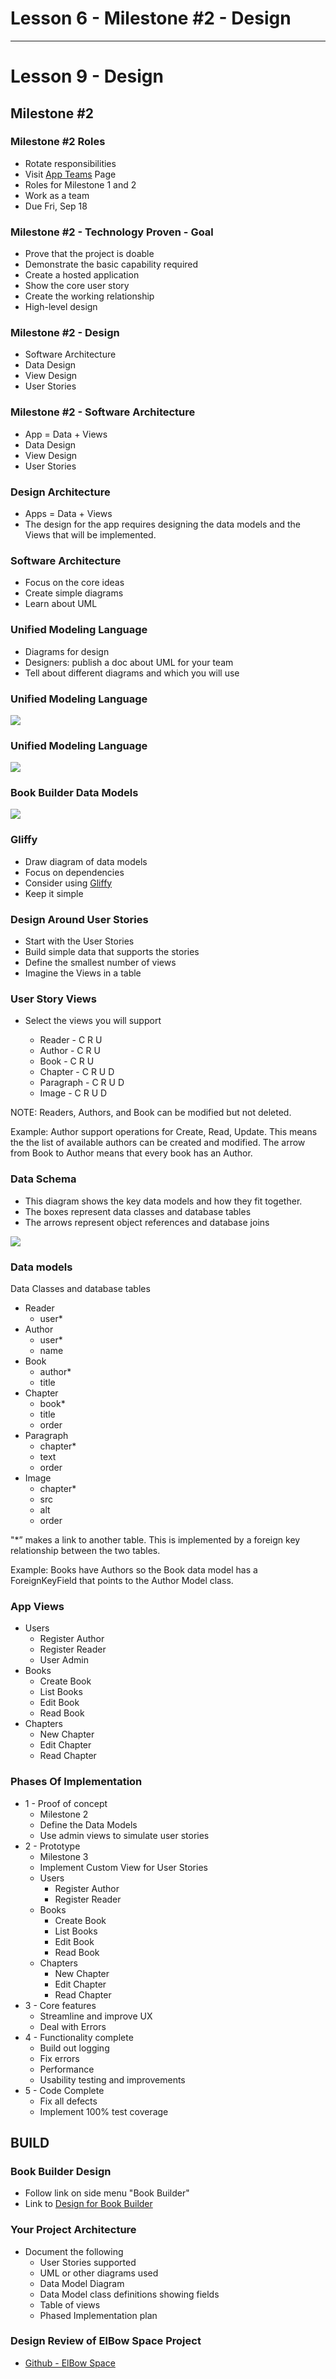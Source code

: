 # Lesson 6 - Milestone #2 - Design

---

# Lesson 9 - Design

## Milestone #2

### Milestone #2 Roles
* Rotate responsibilities
* Visit [App Teams](../docs/AppTeamRoles.md) Page
* Roles for Milestone 1 and 2
* Work as a team
* Due Fri, Sep 18


### Milestone #2 - Technology Proven - Goal
* Prove that the project is doable
* Demonstrate the basic capability required
* Create a hosted application
* Show the core user story
* Create the working relationship
* High-level design 


### Milestone #2 - Design
* Software Architecture
* Data Design
* View Design
* User Stories


### Milestone #2 - Software Architecture
* App = Data + Views
* Data Design
* View Design
* User Stories


### Design Architecture
* Apps = Data + Views
* The design for the app requires designing the data models
and the Views that will be implemented.


### Software Architecture
* Focus on the core ideas
* Create simple diagrams
* Learn about UML


### Unified Modeling Language
* Diagrams for design
* Designers:  publish a doc about UML for your team
* Tell about different diagrams and which you will use


### Unified Modeling Language

![](img/wrong_uml.png)


### Unified Modeling Language

![](img/ok_uml.png)


### Book Builder Data Models

![](img/Book_Data.png)


### Gliffy
* Draw diagram of data models
* Focus on dependencies
* Consider using [Gliffy](https://gliffy.com)
* Keep it simple


### Design Around User Stories

* Start with the User Stories
* Build simple data that supports the stories
* Define the smallest number of views
* Imagine the Views in a table


### User Story Views
* Select the views you will support

    * Reader - C R U
    * Author - C R U
    * Book - C R U
    * Chapter - C R U D
    * Paragraph - C R U D
    * Image - C R U D

NOTE: Readers, Authors, and Book can be modified but not deleted.

Example:   Author support operations for Create, Read, Update.  This means
the the list of available authors can be created and modified.  The arrow
from Book to Author means that every book has an Author.


### Data Schema
* This diagram shows the key data models and how they fit together.
* The boxes represent data classes and database tables
* The arrows represent object references and database joins

![](img/Book_Data.png)



### Data models

Data Classes and database tables

* Reader
    * user*
* Author
    * user*
    * name
* Book
    * author*
    * title
* Chapter
    * book*
    * title
    * order
* Paragraph
    * chapter*
    * text
    * order
* Image
    * chapter*
    * src
    * alt
    * order

"*” makes a link to another table.  This is implemented 
by a foreign key relationship between the two tables.  

Example: Books have Authors so the Book data model has
a ForeignKeyField that points to the Author Model class.


### App Views

* Users
    * Register Author
    * Register Reader
    * User Admin
* Books
    * Create Book
    * List Books
    * Edit Book
    * Read Book
* Chapters
    * New Chapter
    * Edit Chapter
    * Read Chapter


### Phases Of Implementation

* 1 - Proof of concept
    * Milestone 2
    * Define the Data Models
    * Use admin views to simulate user stories
* 2 - Prototype
    * Milestone 3
    * Implement Custom View for User Stories
    * Users
        * Register Author
        * Register Reader
    * Books
        * Create Book
        * List Books
        * Edit Book
        * Read Book
    * Chapters
        * New Chapter
        * Edit Chapter
        * Read Chapter
* 3 - Core features
    * Streamline and improve UX
    * Deal with Errors
* 4 - Functionality complete
    * Build out logging
    * Fix errors
    * Performance
    * Usability testing and improvements
* 5 - Code Complete
    * Fix all defects
    * Implement 100% test coverage


## BUILD

### Book Builder Design
* Follow link on side menu "Book Builder"
* Link to [Design for Book Builder](https://github.com/Mark-Seaman/Book-Builder/tree/master/docs/plan/Milestone-2/Design.md)


### Your Project Architecture
* Document the following
    * User Stories supported
    * UML or other diagrams used
    * Data Model Diagram
    * Data Model class definitions showing fields
    * Table of views
    * Phased Implementation plan
    
    
### Design Review of ElBow Space Project
* [Github - ElBow Space](https://github.com/ElBowSpace/ElBowSpaceProject)

